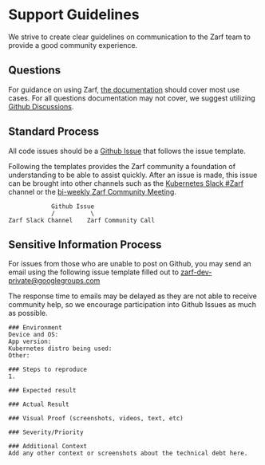 # Support Guidelines

We strive to create clear guidelines on communication to the Zarf team to provide a good community experience.

## Questions
For guidance on using Zarf, [the documentation](https://docs.zarf.dev/) should cover most use cases.
For all questions documentation may not cover, we suggest utilizing [Github Discussions](https://github.com/zarf-dev/zarf/discussions).

## Standard Process
All code issues should be a [Github Issue](https://github.com/zarf-dev/zarf/issues/new/choose) that follows the issue template. 

Following the templates provides the Zarf community a foundation of understanding to be able to assist quickly.
After an issue is made, this issue can be brought into other channels such as the [Kubernetes Slack #Zarf](https://zarf.dev/slack) channel or the [bi-weekly Zarf Community Meeting](https://docs.zarf.dev/contribute/contributor-guide/).

                Github Issue 
                /          \
    Zarf Slack Channel    Zarf Community Call



## Sensitive Information Process
For issues from those who are unable to post on Github, you may send an email using the following issue template filled out to [zarf-dev-private@googlegroups.com](zarf-dev-private@googlegroups.com)

The response time to emails may be delayed  as they are not able to receive community help, so we encourage participation into Github Issues as much as possible.

```
### Environment
Device and OS:
App version:
Kubernetes distro being used:
Other:

### Steps to reproduce
1.

### Expected result

### Actual Result

### Visual Proof (screenshots, videos, text, etc)

### Severity/Priority

### Additional Context
Add any other context or screenshots about the technical debt here.

```